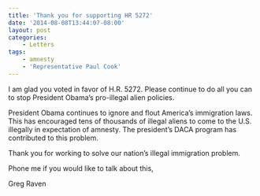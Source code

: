 ```yaml
---
title: 'Thank you for supporting HR 5272'
date: '2014-08-08T13:44:07-08:00'
layout: post
categories:
    - Letters
tags:
    - amnesty
    - 'Representative Paul Cook'
---
```


I am glad you voted in favor of H.R. 5272. Please continue to do all you can to stop President Obama’s pro-illegal alien policies.

President Obama continues to ignore and flout America’s immigration laws. This has encouraged tens of thousands of illegal aliens to come to the U.S. illegally in expectation of amnesty. The president’s DACA program has contributed to this problem.

Thank you for working to solve our nation’s illegal immigration problem.

Phone me if you would like to talk about this,

Greg Raven